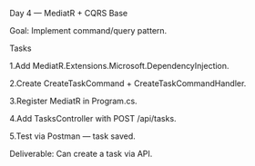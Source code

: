 Day 4 — MediatR + CQRS Base 

Goal: Implement command/query pattern. 


Tasks 

1.Add MediatR.Extensions.Microsoft.DependencyInjection. 

2.Create CreateTaskCommand + CreateTaskCommandHandler. 

3.Register MediatR in Program.cs. 

4.Add TasksController with POST /api/tasks. 

5.Test via Postman — task saved. 



Deliverable: Can create a task via API.